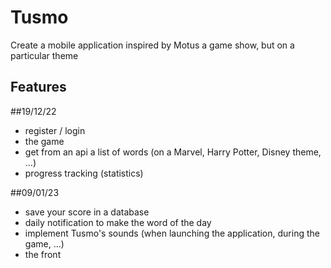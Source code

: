 # Tusmo

Create a mobile application inspired by Motus a game show, but on a particular theme

## Features
##19/12/22
- register / login
- the game
- get from an api a list of words (on a Marvel, Harry Potter, Disney theme, ...)
- progress tracking (statistics)


##09/01/23
- save your score in a database
- daily notification to make the word of the day
- implement Tusmo's sounds (when launching the application, during the game, ...)
- the front
